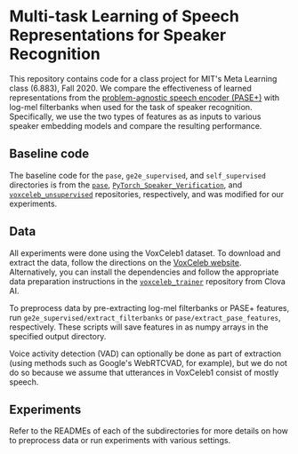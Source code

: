 # Multi-task Learning of Speech Representations for Speaker Recognition

This repository contains code for a class project for MIT's Meta Learning
class (6.883), Fall 2020. We compare the effectiveness of learned
representations from the
[problem-agnostic speech encoder (PASE+)](https://arxiv.org/abs/2001.09239)
with log-mel filterbanks when used for the task of speaker recognition.
Specifically, we use the two types of features as as inputs to various
speaker embedding models and compare the resulting performance.


## Baseline code

The baseline code for the `pase`, `ge2e_supervised`, and `self_supervised`
directories is from the [`pase`](https://github.com/santi-pdp/pase),
[`PyTorch_Speaker_Verification`](https://github.com/HarryVolek/PyTorch_Speaker_Verification), and
[`voxceleb_unsupervised`](https://github.com/joonson/voxceleb_unsupervised)
repositories, respectively, and was modified for our experiments.


## Data

All experiments were done using the VoxCeleb1 dataset. To download and extract
the data, follow the directions on the
[VoxCeleb website](https://www.robots.ox.ac.uk/~vgg/data/voxceleb/vox1.html).
Alternatively, you can install the dependencies and follow the appropriate
data preparation instructions in the
[`voxceleb_trainer`](https://github.com/clovaai/voxceleb_trainer) repository
from Clova AI.

To preprocess data by pre-extracting log-mel filterbanks or PASE+ features,
run `ge2e_supervised/extract_filterbanks` or `pase/extract_pase_features`,
respectively. These scripts will save features in as numpy arrays in the
specified output directory.

Voice activity detection (VAD) can optionally be done as part of extraction
(using methods such as Google's WebRTCVAD, for example), but we do not do so
because we assume that utterances in VoxCeleb1 consist of mostly speech.


## Experiments

Refer to the READMEs of each of the subdirectories for more details on how to
preprocess data or run experiments with various settings.

